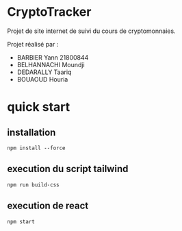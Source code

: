 # CryptoTracker
Projet de site internet de suivi du cours de cryptomonnaies.

Projet réalisé par :
- BARBIER Yann 21800844
- BELHANNACHI Moundji
- DEDARALLY Taariq 
- BOUAOUD Houria   

# quick start

## installation 
```npm install --force```

## execution du script tailwind

```npm run build-css```

## execution de react

```npm start```
